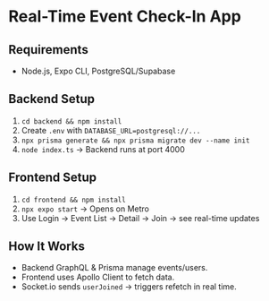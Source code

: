 # Real-Time Event Check-In App

## Requirements
- Node.js, Expo CLI, PostgreSQL/Supabase

## Backend Setup
1. `cd backend && npm install`
2. Create `.env` with `DATABASE_URL=postgresql://...`
3. `npx prisma generate && npx prisma migrate dev --name init`
4. `node index.ts` → Backend runs at port 4000

## Frontend Setup
1. `cd frontend && npm install`
2. `npx expo start` → Opens on Metro
3. Use Login → Event List → Detail → Join → see real-time updates

## How It Works
- Backend GraphQL & Prisma manage events/users.
- Frontend uses Apollo Client to fetch data.
- Socket.io sends `userJoined` → triggers refetch in real time.
